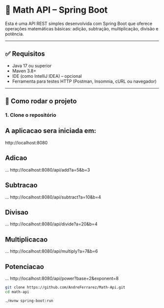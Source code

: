# 📐 Math API – Spring Boot

Esta é uma API REST simples desenvolvida com Spring Boot que oferece operações matemáticas básicas: adição, subtração, multiplicação, divisão e potência.

---

## ✅ Requisitos

- Java 17 ou superior
- Maven 3.8+
- IDE (como IntelliJ IDEA) – opcional
- Ferramenta para testes HTTP (Postman, Insomnia, cURL ou navegador)

---

## 🚀 Como rodar o projeto

### 1. Clone o repositório

## A aplicacao sera iniciada em:
http://localhost:8080

## Adicao 
...  http://localhost:8080/api/add?a=5&b=3

## Subtracao
... http://localhost:8080/api/subtract?a=10&b=4

## Divisao
... http://localhost:8080/api/divide?a=20&b=4

## Multiplicacao
...  http://localhost:8080/api/multiply?a=7&b=6

## Potenciacao
... http://localhost:8080/api/power?base=2&exponent=8


```bash
git clone https://github.com/AndreFerrarez/Math-Api.git
cd math-api

./mvnw spring-boot:run

